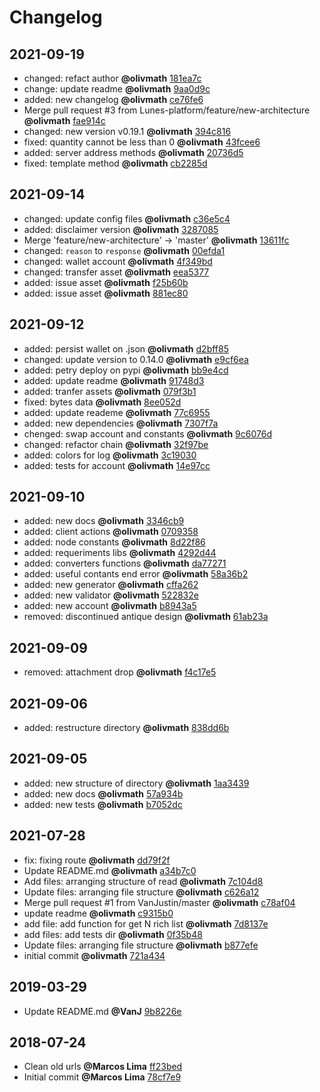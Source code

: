 # Changelog

## 2021-09-19
- changed: refact author **@olivmath** [181ea7c](181ea7c99dd5280d888fa91559da32a78f10948a)
- change: update readme **@olivmath** [9aa0d9c](9aa0d9c5634a5b3a66292773315d14b3399b529d)
- added:  new changelog **@olivmath** [ce76fe6](ce76fe610e47c48e52749ac13e3caae6477d5ed8)
- Merge pull request #3 from Lunes-platform/feature/new-architecture **@olivmath** [fae914c](fae914c52f51782bf32b41af94f7af9fa459aaef)
- changed: new version v0.19.1 **@olivmath** [394c816](394c81694e874df624e71a1b05bda03eb9a29d45)
- fixed: quantity cannot be less than 0 **@olivmath** [43fcee6](43fcee60640f3cd09b2595e753b60c11d077dbd1)
- added: server address methods **@olivmath** [20736d5](20736d56de03cf434003e449fc0f77e737a6260c)
- fixed: template method **@olivmath** [cb2285d](cb2285d81c5706fb41a44cc5b7a94d63e6683dea)

## 2021-09-14
- changed: update config files **@olivmath** [c36e5c4](c36e5c41d7f5b75e270f9dd2074cbcbab2d605f5)
- added: disclaimer version **@olivmath** [3287085](3287085098c8efbd9c1c6e2076b630259d74ca2b)
- Merge  'feature/new-architecture' -> 'master' **@olivmath** [13611fc](13611fc963a72b775ed02e7b8f007571e3ed6243)
- changed: `reason` to `response` **@olivmath** [00efda1](00efda1bea77598506c51c6649d269468106bd68)
- changed: wallet account **@olivmath** [4f349bd](4f349bd0f099d9f17719febb10c05ec54bfdcdfb)
- changed: transfer asset **@olivmath** [eea5377](eea537712369176850a2199f41d7b673e7a7f9df)
- added: issue asset **@olivmath** [f25b60b](f25b60b8684fb61813288cd56f940ffb60bf0418)
- added: issue asset **@olivmath** [881ec80](881ec808cd76e135f5bf82f9b0fa50fc0467a220)

## 2021-09-12
- added: persist wallet on .json **@olivmath** [d2bff85](d2bff8512d1421b6c08ca7a3174008135a328a43)
- changed: update version to 0.14.0 **@olivmath** [e9cf6ea](e9cf6ea13f07222e1748d6f3f719e7ff084f6946)
- added:  petry deploy on pypi **@olivmath** [bb9e4cd](bb9e4cd3b48c72339f43b2e01d7b2742b2a555e5)
- added: update readme **@olivmath** [91748d3](91748d3ade3ce24155d5df2c58c03d5985931be6)
- added: tranfer assets **@olivmath** [079f3b1](079f3b16d69ace6646807764aab9a795a40b2c68)
- fixed: bytes data **@olivmath** [8ee052d](8ee052dacf4c96e7af73c86228a593597e97951e)
- added: update reademe **@olivmath** [77c6955](77c6955d4006046c50e6fb2fabe422661ed1fefc)
- added: new dependencies **@olivmath** [7307f7a](7307f7a737149b5ec9c12950c0ce1bce4a5228ad)
- chenged: swap account and constants **@olivmath** [9c6076d](9c6076ddb1c911d185a551a33b8d31b92fc96a5c)
- changed: refactor chain **@olivmath** [32f97be](32f97be7e7927be5c068572b93b7b7974818aa6c)
- added: colors for log **@olivmath** [3c19030](3c19030c0ffbb134ebc1f46066ae90f89bd25995)
- added: tests for account **@olivmath** [14e97cc](14e97cc30637477c45d339d507b9f48d601a2abf)

## 2021-09-10
- added: new docs **@olivmath** [3346cb9](3346cb9c69790ca57e918a4e8c1a45465ebcd17f)
- added: client actions **@olivmath** [0709358](0709358ad3e8e66194bb3aae0f2bebde6353e9e4)
- added: node constants **@olivmath** [8d22f86](8d22f866aa427c9358a03a75d2fb30c0596c6abf)
- added: requeriments libs **@olivmath** [4292d44](4292d44e92fd0df27db716e83993f666409f4403)
- added: converters functions **@olivmath** [da77271](da772712effdf29abfa65075062d954776390601)
- added: useful contants end error **@olivmath** [58a36b2](58a36b2bbaa0003ba44731238249c45279406d0d)
- added: new generator **@olivmath** [cffa262](cffa26234aad2bad5f593f311f3fc4d6fd04ded2)
- added: new validator **@olivmath** [522832e](522832ee071af5a1c50e333588c45aea03de88bf)
- added: new account **@olivmath** [b8943a5](b8943a5c0e1bfd3e4e796828aaa53821155a4898)
- removed: discontinued antique design **@olivmath** [61ab23a](61ab23a810679b8d2d4bfafdeac81182cb1ac520)

## 2021-09-09
- removed: attachment drop **@olivmath** [f4c17e5](f4c17e57c1495997f3acc20090aa891d902e96df)

## 2021-09-06
- added: restructure directory **@olivmath** [838dd6b](838dd6b59a6bd5b4824b3a470cd79fedf125ebc4)

## 2021-09-05
- added: new structure of directory **@olivmath** [1aa3439](1aa343963d7e3059ff61d26b76bbcff7528d1c9a)
- added: new docs **@olivmath** [57a934b](57a934be804ec80b85f2cbe378b4bedccfa1cbe1)
- added: new tests **@olivmath** [b7052dc](b7052dca17b72ce632e384fd5cf28998bc9a2b0e)

## 2021-07-28
- fix: fixing route **@olivmath** [dd79f2f](dd79f2f99c01c87fcd503d5ba847a96aceba1a19)
- Update README.md **@olivmath** [a34b7c0](a34b7c05dec33836f2e32d55414830fff4ff1856)
- Add files: arranging structure of read **@olivmath** [7c104d8](7c104d8abd3d07fa246a836f467e7136479a61c2)
- Update files: arranging file structure **@olivmath** [c626a12](c626a1279be68eefb54cd9097867f40ae9466a8a)
- Merge pull request #1 from VanJustin/master **@olivmath** [c78af04](c78af048cde86b86eb923a9945e8c1c5d53f4617)
- update readme **@olivmath** [c9315b0](c9315b048caffc76176cb1ec05a3b83eadcfb2bb)
- add file: add function for get N rich list **@olivmath** [7d8137e](7d8137e62191cc6a54c14ebeb175e323a435f0cc)
- add files: add tests dir **@olivmath** [0f35b48](0f35b4826c3861c3692e409c54cae3aa2ebc9034)
- Update files: arranging file structure **@olivmath** [b877efe](b877efedeafe01308ace1059264685c7a8a28d46)
- initial commit **@olivmath** [721a434](721a4343ac572a9f46fc4fa6978f4760b1968752)

## 2019-03-29
- Update README.md **@VanJ** [9b8226e](9b8226ec4ee19553cc1c3c53ddab23b06175aaae)

## 2018-07-24
- Clean old urls **@Marcos Lima** [ff23bed](ff23bedd48e47fdb64f5d40f0cc3921f849d8f1d)
- Initial commit **@Marcos Lima** [78cf7e9](78cf7e923a0ff0cbb512ad188f8903839579c5ae)
